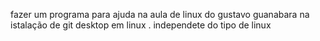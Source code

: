 fazer um programa para ajuda na aula de linux do gustavo guanabara
na istalação de git desktop  em linux .
independete do tipo de linux  
